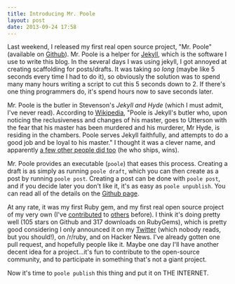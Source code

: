 ```yaml
---
title: Introducing Mr. Poole
layout: post
date: 2013-09-24 17:58
---
```


Last weekend, I released my first real open source project, "Mr. Poole"
(available on [Github](https://github.com/mmcclimon/mrpoole)). Mr. Poole is a
helper for [Jekyll](http://jekyllrb.com), which is the software I use to write
this blog. In the several days I was using jekyll, I got annoyed at creating
scaffolding for posts/drafts. It was taking *so long* (maybe like 5 seconds
every time I had to do it), so obviously the solution was to spend many many
hours writing a script to cut this 5 seconds down to 2. If there's one thing
programmers do, it's spend hours now to save seconds later.

Mr. Poole is the butler in Stevenson's _Jekyll and Hyde_ (which I must admit,
I've never read). According to
[Wikipedia](http://en.wikipedia.org/wiki/Jekyll_and_hyde), "Poole is Jekyll's
butler who, upon noticing the reclusiveness and changes of his master, goes to
Utterson with the fear that his master has been murdered and his murderer, Mr
Hyde, is residing in the chambers. Poole serves Jekyll faithfully, and
attempts to do a good job and be loyal to his master." I thought it was a
clever name, and apparently [a few other people did
too](https://news.ycombinator.com/item?id=6426527) (he who ships, wins).

Mr. Poole provides an executable (`poole`) that eases this process. Creating a
draft is as simply as running `poole draft`, which you can then create as a
post by running `poole post`. Creating a post can be done with `poole post`,
and if you decide later you don't like it, it's as easy as `poole unpublish`.
You can read all of the details on the
[Github page](https://github.com/mmcclimon/mrpoole).

At any rate, it was my first Ruby gem, and my first real open source project
of my very own (I've [contributed](http://github.com/petdance/ack2) to
[others](http://github.com/michelf/php-markdown) before). I think it's doing
pretty well (105 stars on Github and 317 downloads on RubyGems), which is
pretty good considering I only announced it on my
[Twitter](http://twitter.com/mmcclimon) (which nobody reads, but you should!),
on /r/ruby, and on Hacker News. I've already gotten one pull request, and
hopefully people like it. Maybe one day I'll have another decent idea for a
project...it's fun to contribute to the open-source community, and to
participate in something that's not a giant project.

Now it's time to `poole publish` this thing and put it on THE INTERNET.
